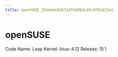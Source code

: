 ```yaml
---
title: openSUSE_263dadcb5b724fb6869a35c9f01423a3
---
```


# openSUSE

Code Name: Leap
Kernel: linux-4.12
Release: 15.1